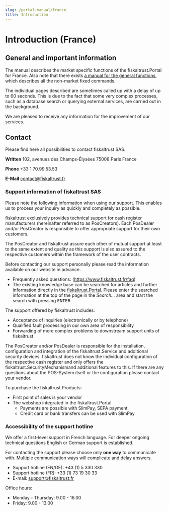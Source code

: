 ```yaml
---
slug: /portal-manual/france
title: Introduction
---
```


# Introduction (France)

## General and important information<a name="general-and-important-information"></a>

The manual describes the market specific functions of the fiskaltrust.Portal for France. Also note that there exists [a manual for the general functions](../introduction.md), which describes all the non-market fixed commands.

The individual pages described are sometimes called up with a delay of up to 60 seconds. This is due to the fact that some very complex processes, such as a database search or querying external services, are carried out in the background.

We are pleased to receive any information for the improvement of our services.

## Contact<a name="contact"></a>

Please find here all possibilities to contact fiskaltrust SAS.

**Written**
102, avenues des Champs-Élysées
75008 Paris
France

**Phone**
+33 1 70.99.53.53

**E-Mail**
contact@fiskaltrust.fr

### Support information of fiskaltrust SAS<a name="support-information"></a>

Please note the following information when using our support. This enables us to process your inquiry as quickly and completely as possible.

fiskaltrust exclusively provides technical support for cash register manufacturers (hereinafter referred to as PosCreators). Each PosDealer and/or PosCreator is responsible to offer appropriate support for their own customers.

The PosCreator and fiskaltrust assure each other of mutual support at least to the same extent and quality as this support is also assured to the respective customers within the framework of the user contracts.

Before contacting our support personally please read the information available on our website in advance.

* Frequently asked questions: (https://www.fiskaltrust.fr/faq)
* The existing knowledge base can be searched for articles and further information directly in the [fiskaltrust.Portal](https://portal.fiskaltrust.fr). Please enter the searched information at the top of the page in the _Search..._ area and start the search with pressing <kbd>ENTER</kbd>.

The support offered by fiskaltrust includes:

* Acceptance of inquiries (electronically or by telephone)
* Qualified fault processing in our own area of responsibility
* Forwarding of more complex problems to downstream support units of fiskaltrust

The PosCreator and/or PosDealer is responsible for the installation, configuration and integration of the fiskaltrust.Service and additional security devices. fiskaltrust does not know the individual configuration of the respective cash register and only offers the fiskaltrust.SecurityMechanismand additional features to this. If there are any questions about the POS-System itself or the configuration please contact your vendor.

To purchase the fiskaltrust.Products:

* First point of sales is your vendor
* The webshop integrated in the fiskaltrust.Portal
  * Payments are possible with SlimPay, SEPA payment
  * Credit card or bank transfers can be used with SlimPay

### Accessibility of the support hotline<a name="support-accessibility"></a>

We offer a first-level support in French language. For deeper ongoing technical questions English or German support is established.

For contacting the support please choose only __one way__ to communicate with. Multiple communication ways will complicate and delay answers.

* Support hotline (EN/GE): +43 (1) 5 330 330
* Support hotline (FR): +33 (1) 73 19 30 33
* E-mail: support@fiskaltrust.fr

Office hours:
* Monday - Thursday: 9.00 - 16.00
* Friday: 9.00 - 13.00
